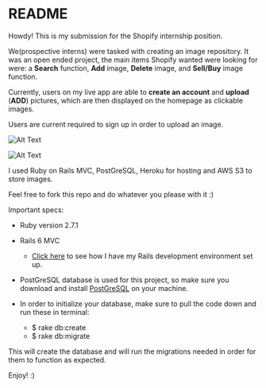 # README

Howdy! This is my submission for the Shopify internship position. 

We(prospective interns) were tasked with creating an image repository. It was an open ended project, the main items Shopify wanted were looking for were: a **Search** function, **Add** image, **Delete** image, and **Sell/Buy** image function. 

Currently, users on my live app are able to **create an account** and **upload** (**ADD**) pictures, which are then displayed on the homepage as clickable images. 

Users are current required to sign up in order to upload an image. 

![Alt Text](https://media0.giphy.com/media/j6waPdTZBTfNR19TVJ/giphy.gif)

![Alt Text](https://media3.giphy.com/media/jTYHypwe9alUHSJDDI/giphy.gif)


I used Ruby on Rails MVC, PostGreSQL, Heroku for hosting and AWS S3 to store images. 

Feel free to fork this repo and do whatever you please with it :) 

Important specs:

* Ruby version 2.7.1
* Rails 6 MVC 
	* [Click here](https://gorails.com/setup/windows/10#linux-subsystem) to see how I have my Rails development environment set up. 
* PostGreSQL database is used for this project, so make sure you download and install [PostGreSQL](https://www.postgresql.org/download/windows/) on your machine. 

* In order to initialize your database, make sure to pull the code down and run these in terminal:
	* $ rake db:create 
	* $ rake db:migrate

This will create the database and will run the migrations needed in order for them to function as expected. 

Enjoy! :)
